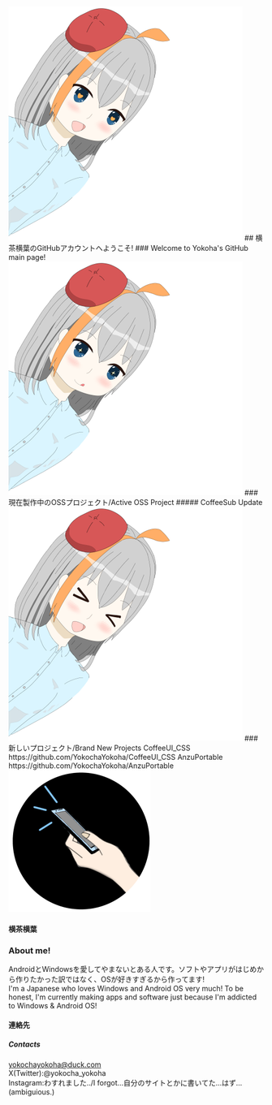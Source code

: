<img src="./2.png" weight="10%">  
## 横茶横葉のGitHubアカウントへようこそ!  
### Welcome to Yokoha's GitHub main page!   

<img src="./1.png" height="10%">  
### 現在製作中のOSSプロジェクト/Active OSS Project    
##### CoffeeSub Update

<img src="./3.png" height="10%">  
### 新しいプロジェクト/Brand New Projects  
CoffeeUI_CSS  
https://github.com/YokochaYokoha/CoffeeUI_CSS  
AnzuPortable  
https://github.com/YokochaYokoha/AnzuPortable  
<img src="https://github.com/YokochaYokoha/yokochayokoha.github.io/blob/main/trademark.png?raw=true" height="10%">  

#### 横茶横葉  
### About me!   
AndroidとWindowsを愛してやまないとある人です。ソフトやアプリがはじめから作りたかった訳ではなく、OSが好きすぎるから作ってます!  
I'm a Japanese who loves Windows and Android OS very much! To be honest, I'm currently making apps and software just because I'm addicted to Windows & Android OS!  


#### 連絡先  
##### Contacts  
yokochayokoha@duck.com  
X(Twitter):@yokocha_yokoha  
Instagram:わすれました../I forgot...自分のサイトとかに書いてた...はず...(ambiguious.)  

<!--
**Yokokiri-Cha/yokokiri-cha** is a ✨ _special_ ✨ repository because its `README.md` (this file) appears on your GitHub profile.

Here are some ideas to get you started:

- 🔭 I’m currently working on ...
- 🌱 I’m currently learning ...
- 👯 I’m looking to collaborate on ...
- 🤔 I’m looking for help with ...
- 💬 Ask me about ...
- 📫 How to reach me: ...
- 😄 Pronouns: ...
- ⚡ Fun fact: ...
-->
